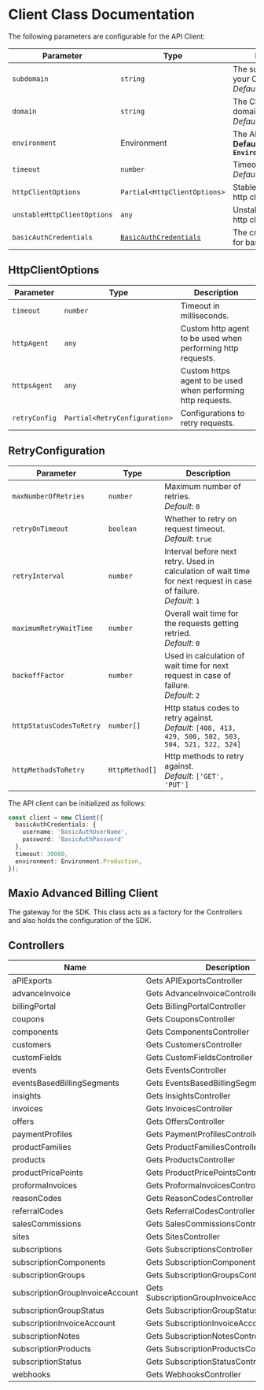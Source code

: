 
# Client Class Documentation

The following parameters are configurable for the API Client:

| Parameter | Type | Description |
|  --- | --- | --- |
| `subdomain` | `string` | The subdomain for your Chargify site.<br>*Default*: `'subdomain'` |
| `domain` | `string` | The Chargify server domain.<br>*Default*: `'chargify.com'` |
| `environment` | Environment | The API environment. <br> **Default: `Environment.Production`** |
| `timeout` | `number` | Timeout for API calls.<br>*Default*: `30000` |
| `httpClientOptions` | `Partial<HttpClientOptions>` | Stable configurable http client options. |
| `unstableHttpClientOptions` | `any` | Unstable configurable http client options. |
| `basicAuthCredentials` | [`BasicAuthCredentials`]($a/basic-authentication.md) | The credential object for basicAuth |

## HttpClientOptions

| Parameter | Type | Description |
|  --- | --- | --- |
| `timeout` | `number` | Timeout in milliseconds. |
| `httpAgent` | `any` | Custom http agent to be used when performing http requests. |
| `httpsAgent` | `any` | Custom https agent to be used when performing http requests. |
| `retryConfig` | `Partial<RetryConfiguration>` | Configurations to retry requests. |

## RetryConfiguration

| Parameter | Type | Description |
|  --- | --- | --- |
| `maxNumberOfRetries` | `number` | Maximum number of retries. <br> *Default*: `0` |
| `retryOnTimeout` | `boolean` | Whether to retry on request timeout. <br> *Default*: `true` |
| `retryInterval` | `number` | Interval before next retry. Used in calculation of wait time for next request in case of failure. <br> *Default*: `1` |
| `maximumRetryWaitTime` | `number` | Overall wait time for the requests getting retried. <br> *Default*: `0` |
| `backoffFactor` | `number` | Used in calculation of wait time for next request in case of failure. <br> *Default*: `2` |
| `httpStatusCodesToRetry` | `number[]` | Http status codes to retry against. <br> *Default*: `[408, 413, 429, 500, 502, 503, 504, 521, 522, 524]` |
| `httpMethodsToRetry` | `HttpMethod[]` | Http methods to retry against. <br> *Default*: `['GET', 'PUT']` |

The API client can be initialized as follows:

```ts
const client = new Client({
  basicAuthCredentials: {
    username: 'BasicAuthUserName',
    password: 'BasicAuthPassword'
  },
  timeout: 30000,
  environment: Environment.Production,
});
```

## Maxio Advanced Billing Client

The gateway for the SDK. This class acts as a factory for the Controllers and also holds the configuration of the SDK.

## Controllers

| Name | Description |
|  --- | --- |
| aPIExports | Gets APIExportsController |
| advanceInvoice | Gets AdvanceInvoiceController |
| billingPortal | Gets BillingPortalController |
| coupons | Gets CouponsController |
| components | Gets ComponentsController |
| customers | Gets CustomersController |
| customFields | Gets CustomFieldsController |
| events | Gets EventsController |
| eventsBasedBillingSegments | Gets EventsBasedBillingSegmentsController |
| insights | Gets InsightsController |
| invoices | Gets InvoicesController |
| offers | Gets OffersController |
| paymentProfiles | Gets PaymentProfilesController |
| productFamilies | Gets ProductFamiliesController |
| products | Gets ProductsController |
| productPricePoints | Gets ProductPricePointsController |
| proformaInvoices | Gets ProformaInvoicesController |
| reasonCodes | Gets ReasonCodesController |
| referralCodes | Gets ReferralCodesController |
| salesCommissions | Gets SalesCommissionsController |
| sites | Gets SitesController |
| subscriptions | Gets SubscriptionsController |
| subscriptionComponents | Gets SubscriptionComponentsController |
| subscriptionGroups | Gets SubscriptionGroupsController |
| subscriptionGroupInvoiceAccount | Gets SubscriptionGroupInvoiceAccountController |
| subscriptionGroupStatus | Gets SubscriptionGroupStatusController |
| subscriptionInvoiceAccount | Gets SubscriptionInvoiceAccountController |
| subscriptionNotes | Gets SubscriptionNotesController |
| subscriptionProducts | Gets SubscriptionProductsController |
| subscriptionStatus | Gets SubscriptionStatusController |
| webhooks | Gets WebhooksController |

